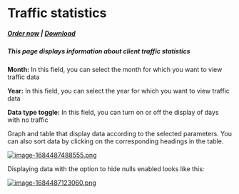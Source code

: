 # Traffic statistics

#####  [Order now](https://panel.puqcloud.com/index.php?rp=/store/whmcs-module-wireguard-vpn) | [Download](https://download.puqcloud.com/WHMCS/servers/PUQ_WHMCS-WireGuard-VPN/)

##### This page displays information about client traffic statistics

**Month:** In this field, you can select the month for which you want to view traffic data

**Year:** In this field, you can select the year for which you want to view traffic data

**Data type toggle:** In this field, you can turn on or off the display of days with no traffic

Graph and table that display data according to the selected parameters. You can also sort data by clicking on the corresponding headings in the table.

[![image-1684487488555.png](https://doc.puq.info/uploads/images/gallery/2023-05/scaled-1680-/image-1684487488555.png)](https://doc.puq.info/uploads/images/gallery/2023-05/image-1684487488555.png)

Displaying data with the option to hide nulls enabled looks like this:

[![image-1684487123060.png](https://doc.puq.info/uploads/images/gallery/2023-05/scaled-1680-/image-1684487123060.png)](https://doc.puq.info/uploads/images/gallery/2023-05/image-1684487123060.png)